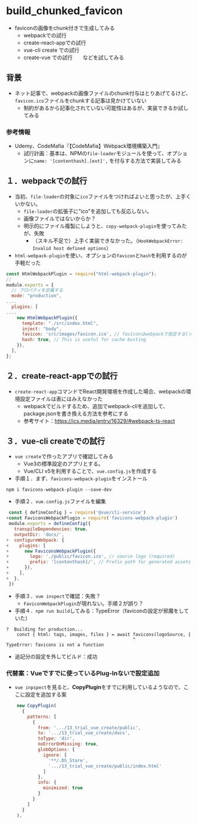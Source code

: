 # build_chunked_favicon
- faviconの画像をchunk付きで生成してみる
  * webpackでの試行
  * create-react-appでの試行
  * vue-cli create での試行
  * create-vue での試行　　などを試してみる

## 背景
- ネット記事で、webpackの画像ファイルのchunk付与はとりあげてるけど、`favicon.ico`ファイルをchunkする記事は見かけていない
  * 制約があるから記事化されていない可能性はあるが、実装できるか試してみる

### 参考情報
- Udemy、CodeMafia『【CodeMafia】Webpack環境構築入門』
  * 試行計画：基本は、NPMの`file-loader`モジュールを使って、オプションに`name: '[contenthash].[ext]',` を付与する方法で実装してみる


## １．webpackでの試行
- 当初、`file-loader`の対象に`ico`ファイルをつければよいと思ったが、上手くいかない。
  * `file-loader`の拡張子に"ico"を追加しても反応しない。
  * 画像ファイルではないからか？
  * 明示的にファイル複製にしようと、`copy-webpack-plugin`を使ってみたが、失敗
    + （スキル不足で）上手く実装できなかった。（`HookWebpackError: Invalid host defined options`）
- `html-webpack-plugin`を使い、オプションの`favicon`と`hash`を利用するのが手軽だった
```js
const HtmlWebpackPlugin = require("html-webpack-plugin");
//
module.exports = {
  // プロパティを定義する
  mode: "production",
....
  plugins: [
....
    new HtmlWebpackPlugin({
      template: "./src/index.html",
      inject: "body",
      favicon: 'src/images/favicon.ico', // faviconはwebpackで指定する(ソースは削除)
      hash: true, // This is useful for cache busting
    }),
  ],
};
```

## ２．create-react-appでの試行
- `create-react-app`コマンドでReact開発環境を作成した場合、webpackの環境設定ファイルは表にはみえなかった
  * webpackでビルドするため、追加でwebpack-cliを追加して、package.jsonを書き換える方法を参考にする
  * 参考サイト：https://ics.media/entry/16329/#webpack-ts-react


## ３．vue-cli createでの試行
- `vue create`で作ったアプリで確認してみる
  * Vue3の標準設定のアプリとする。
  * Vue/CLI v5を利用することで、`vue.config.js`を作成する
- 手順１．まず、`favicons-webpack-plugin`をインストール
```shell
npm i favicons-webpack-plugin --save-dev
```
- 手順２．`vue.config.js`ファイルを編集
```js
 const { defineConfig } = require('@vue/cli-service')
+const FaviconsWebpackPlugin = require('favicons-webpack-plugin')
 module.exports = defineConfig({
   transpileDependencies: true,
   outputDir: 'docs/',
+  configureWebpack: {
+    plugins: [
+      new FaviconsWebpackPlugin({
+        logo: './public/favicon.ico', // source logo (required)
+        prefix: '[contenthash]/', // Prefix path for generated assets
+      }),
+    ],
+  },
 })
 ```
- 手順３．`vue inspect`で確認：失敗？
  * `FaviconWebpackPlugin`が現れない。手順２が誤り？
- 手順４．`npm run build`してみる：TypeError（faviconの設定が邪魔をしていた）
```
?  Building for production...
    const { html: tags, images, files } = await favicons(logoSource, {
                                                ^
TypeError: favicons is not a function
```
- 追記分の設定を外してビルド：成功

### 代替案：Vueですでに使っているPlug-Inないで設定追加
- `vue inpspect`を見ると、**CopyPlugin**をすでに利用しているようなので、ここに設定を追加する案
```js
    new CopyPlugin(
      {
        patterns: [
          {
            from: '.../13_trial_vue_create/public',
            to: '.../13_trial_vue_create/docs',
            toType: 'dir',
            noErrorOnMissing: true,
            globOptions: {
              ignore: [
                '**/.DS_Store',
                '.../13_trial_vue_create/public/index.html'
              ]
            },
            info: {
              minimized: true
            }
          }
        ]
      }
    ),
```
